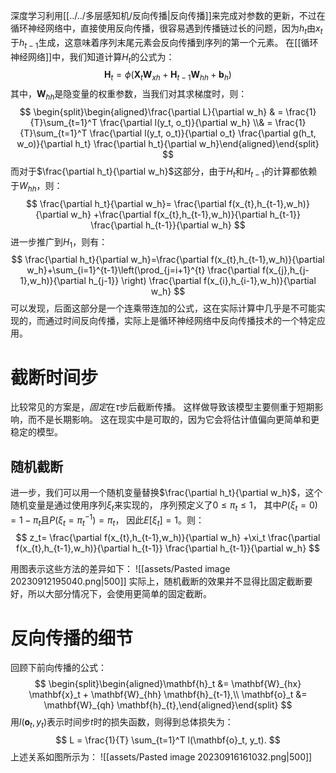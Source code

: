 深度学习利用[[../../多层感知机/反向传播|反向传播]]来完成对参数的更新，不过在循环神经网络中，直接使用反向传播，很容易遇到传播链过长的问题，因为$h_t$由$x_t$于$h_{t-1}$生成，这意味着序列末尾元素会反向传播到序列的第一个元素。
在[[循环神经网络]]中，我们知道计算$H_t$的公式为：
$$
\mathbf{H}_t = \phi(\mathbf{X}_t \mathbf{W}_{xh} + \mathbf{H}_{t-1} \mathbf{W}_{hh}  + \mathbf{b}_h)
$$
其中，$\mathbf{W}_{hh}$是隐变量的权重参数，当我们对其求梯度时，则：
$$
\begin{split}\begin{aligned}\frac{\partial L}{\partial w_h}  & = \frac{1}{T}\sum_{t=1}^T \frac{\partial l(y_t, o_t)}{\partial w_h}  \\& = \frac{1}{T}\sum_{t=1}^T \frac{\partial l(y_t, o_t)}{\partial o_t} \frac{\partial g(h_t, w_o)}{\partial h_t}  \frac{\partial h_t}{\partial w_h}\end{aligned}\end{split}
$$
而对于$\frac{\partial h_t}{\partial w_h}$这部分，由于$H_t$和$H_{t-1}$的计算都依赖于$W_{hh}$，则：
$$
\frac{\partial h_t}{\partial w_h}= \frac{\partial f(x_{t},h_{t-1},w_h)}{\partial w_h} +\frac{\partial f(x_{t},h_{t-1},w_h)}{\partial h_{t-1}} \frac{\partial h_{t-1}}{\partial w_h}
$$
进一步推广到$H_1$，则有：
$$
\frac{\partial h_t}{\partial w_h}=\frac{\partial f(x_{t},h_{t-1},w_h)}{\partial w_h}+\sum_{i=1}^{t-1}\left(\prod_{j=i+1}^{t} \frac{\partial f(x_{j},h_{j-1},w_h)}{\partial h_{j-1}} \right) \frac{\partial f(x_{i},h_{i-1},w_h)}{\partial w_h}
$$
可以发现，后面这部分是一个连乘带连加的公式，这在实际计算中几乎是不可能实现的，而通过时间反向传播，实际上是循环神经网络中反向传播技术的一个特定应用。

# 截断时间步
比较常见的方案是，*固定*在$\tau$步后截断传播。 这样做导致该模型主要侧重于短期影响，而不是长期影响。 这在现实中是可取的，因为它会将估计值偏向更简单和更稳定的模型。

## 随机截断
进一步，我们可以用一个随机变量替换$\frac{\partial h_t}{\partial w_h}$，这个随机变量是通过使用序列$\xi_t$来实现的， 序列预定义了$0 \leq \pi_t \leq 1$， 其中$P(\xi_t = 0) = 1-\pi_t$且$P(\xi_t = \pi_t^{-1}) = \pi_t$， 因此$E[\xi_t] = 1$。则：
$$
z_t= \frac{\partial f(x_{t},h_{t-1},w_h)}{\partial w_h} +\xi_t \frac{\partial f(x_{t},h_{t-1},w_h)}{\partial h_{t-1}} \frac{\partial h_{t-1}}{\partial w_h}
$$

用图表示这些方法的差异如下：
![[assets/Pasted image 20230912195040.png|500]]
实际上，随机截断的效果并不显得比固定截断要好，所以大部分情况下，会使用更简单的固定截断。

# 反向传播的细节
回顾下前向传播的公式：
$$
\begin{split}\begin{aligned}\mathbf{h}_t &= \mathbf{W}_{hx} \mathbf{x}_t + \mathbf{W}_{hh} \mathbf{h}_{t-1},\\
\mathbf{o}_t &= \mathbf{W}_{qh} \mathbf{h}_{t},\end{aligned}\end{split}
$$
用$l(\mathbf{o}_t, y_t)$表示时间步$t$时的损失函数，则得到总体损失为：
$$
L = \frac{1}{T} \sum_{t=1}^T l(\mathbf{o}_t, y_t).
$$
上述关系如图所示为：
![[assets/Pasted image 20230916161032.png|500]]
